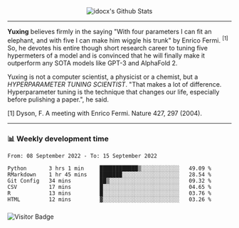 <div align="center">
    <img align="center" src="https://github-readme-stats.vercel.app/api?username=idocx&show_icons=true&count_private=true&hide_border=true" alt="idocx's Github Stats"></img>
</div>

---

**Yuxing** believes firmly in the saying "With four parameters I can fit an elephant, and with five I can make him wiggle his trunk" by Enrico Fermi. <sup>[1]</sup> So, he devotes his entire though short research career to tuning five hypermeters of a model and is convinced that he will finally make it outperform any SOTA models like GPT-3 and AlphaFold 2.

Yuxing is not a computer scientist, a physicist or a chemist, but a *HYPERPARAMETER TUNING SCIENTIST*. "That makes a lot of difference. Hyperparameter tuning is the technique that changes our life, especially before pulishing a paper.", he said.

[1] Dyson, F. A meeting with Enrico Fermi. Nature 427, 297 (2004).


---

### 📊 Weekly development time
<!--START_SECTION:waka-->

```text
From: 08 September 2022 - To: 15 September 2022

Python       3 hrs 1 min     ████████████▒░░░░░░░░░░░░   49.09 %
RMarkdown    1 hr 45 mins    ███████░░░░░░░░░░░░░░░░░░   28.54 %
Git Config   34 mins         ██▒░░░░░░░░░░░░░░░░░░░░░░   09.32 %
CSV          17 mins         █░░░░░░░░░░░░░░░░░░░░░░░░   04.65 %
R            13 mins         █░░░░░░░░░░░░░░░░░░░░░░░░   03.76 %
HTML         12 mins         ▓░░░░░░░░░░░░░░░░░░░░░░░░   03.26 %
```

<!--END_SECTION:waka-->

### 

![Visitor Badge](https://visitor-badge.laobi.icu/badge?page_id=idocx.idocx)